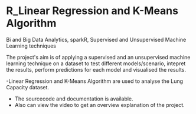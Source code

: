 # R_Linear Regression and K-Means Algorithm
Bi and Big Data Analytics, sparkR, Supervised and Unsupervised Machine Learning techniques 

The project's aim is of applying a supervised and an unsupervised machine learning technique on a dataset to test different models/scenario, intepret the results, perform predictions for each model and visualised the results.

-Linear Regression and K-Means Algorithm are used to analyse the Lung Capacity dataset.
- The sourcecode and documentation is available.
- Also can view the video to get an overview explanation of the project.
